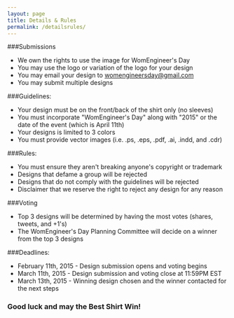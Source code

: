 ```yaml
---
layout: page
title: Details & Rules
permalink: /detailsrules/
---
```

###Submissions

 
-   We own the rights to use the image for WomEngineer's Day    
-   You may use the logo or variation of the logo for your design    
-   You may email your design to womengineersday@gmail.com    
-   You may submit multiple designs
 

###Guidelines: 

 
-   Your design must be on the front/back of the shirt only (no sleeves)    
-   You must incorporate "WomEngineer's Day" along with "2015" or the date of the event (which is April 11th)    
-   Your designs is limited to 3 colors    
-   You must provide vector images (i.e. .ps, .eps, .pdf, .ai, .indd, and .cdr)    
 

###Rules: 


-   You must ensure they aren't breaking anyone's copyright or trademark    
-   Designs that defame a group will be rejected
-   Designs that do not comply with the guidelines will be rejected    
-   Disclaimer that we reserve the right to reject any design for any reason    
 

###Voting 


-   Top 3 designs will be determined by having the most votes (shares, tweets, and +1's)    
-   The WomEngineer's Day Planning Committee will decide on a winner from the top 3 designs    
 

###Deadlines: 

 
-   February 11th, 2015 - Design submission opens and voting begins    
-   March 11th, 2015 - Design submission and voting close at 11:59PM EST    
-   March 13th, 2015 - Winning design chosen and the winner contacted for the next steps    
 

### Good luck and may the Best Shirt Win!  
